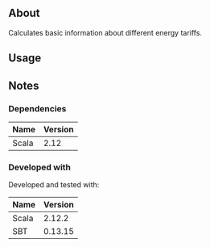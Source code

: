 ## About 
Calculates basic information about different energy tariffs.

## Usage

## Notes

### Dependencies

Name | Version
--- | ---
Scala | 2.12
 
### Developed with
Developed and tested with:

Name | Version
--- | ---
Scala | 2.12.2
SBT | 0.13.15